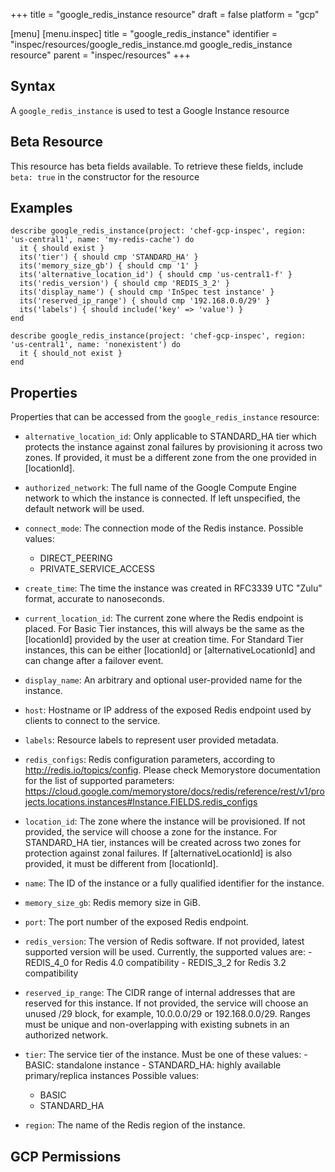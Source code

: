 +++
title = "google_redis_instance resource"
draft = false
platform = "gcp"

[menu]
  [menu.inspec]
    title = "google_redis_instance"
    identifier = "inspec/resources/google_redis_instance.md google_redis_instance resource"
    parent = "inspec/resources"
+++


## Syntax
A `google_redis_instance` is used to test a Google Instance resource


## Beta Resource
This resource has beta fields available. To retrieve these fields, include `beta: true` in the constructor for the resource

## Examples
```
describe google_redis_instance(project: 'chef-gcp-inspec', region: 'us-central1', name: 'my-redis-cache') do
  it { should exist }
  its('tier') { should cmp 'STANDARD_HA' }
  its('memory_size_gb') { should cmp '1' }
  its('alternative_location_id') { should cmp 'us-central1-f' }
  its('redis_version') { should cmp 'REDIS_3_2' }
  its('display_name') { should cmp 'InSpec test instance' }
  its('reserved_ip_range') { should cmp '192.168.0.0/29' }
  its('labels') { should include('key' => 'value') }
end

describe google_redis_instance(project: 'chef-gcp-inspec', region: 'us-central1', name: 'nonexistent') do
  it { should_not exist }
end
```

## Properties
Properties that can be accessed from the `google_redis_instance` resource:


  * `alternative_location_id`: Only applicable to STANDARD_HA tier which protects the instance against zonal failures by provisioning it across two zones. If provided, it must be a different zone from the one provided in [locationId].

  * `authorized_network`: The full name of the Google Compute Engine network to which the instance is connected. If left unspecified, the default network will be used.

  * `connect_mode`: The connection mode of the Redis instance.
  Possible values:
    * DIRECT_PEERING
    * PRIVATE_SERVICE_ACCESS

  * `create_time`: The time the instance was created in RFC3339 UTC "Zulu" format, accurate to nanoseconds.

  * `current_location_id`: The current zone where the Redis endpoint is placed. For Basic Tier instances, this will always be the same as the [locationId] provided by the user at creation time. For Standard Tier instances, this can be either [locationId] or [alternativeLocationId] and can change after a failover event.

  * `display_name`: An arbitrary and optional user-provided name for the instance.

  * `host`: Hostname or IP address of the exposed Redis endpoint used by clients to connect to the service.

  * `labels`: Resource labels to represent user provided metadata.

  * `redis_configs`: Redis configuration parameters, according to http://redis.io/topics/config. Please check Memorystore documentation for the list of supported parameters: https://cloud.google.com/memorystore/docs/redis/reference/rest/v1/projects.locations.instances#Instance.FIELDS.redis_configs

  * `location_id`: The zone where the instance will be provisioned. If not provided, the service will choose a zone for the instance. For STANDARD_HA tier, instances will be created across two zones for protection against zonal failures. If [alternativeLocationId] is also provided, it must be different from [locationId].

  * `name`: The ID of the instance or a fully qualified identifier for the instance.

  * `memory_size_gb`: Redis memory size in GiB.

  * `port`: The port number of the exposed Redis endpoint.

  * `redis_version`: The version of Redis software. If not provided, latest supported version will be used. Currently, the supported values are:  - REDIS_4_0 for Redis 4.0 compatibility - REDIS_3_2 for Redis 3.2 compatibility

  * `reserved_ip_range`: The CIDR range of internal addresses that are reserved for this instance. If not provided, the service will choose an unused /29 block, for example, 10.0.0.0/29 or 192.168.0.0/29. Ranges must be unique and non-overlapping with existing subnets in an authorized network.

  * `tier`: The service tier of the instance. Must be one of these values:  - BASIC: standalone instance - STANDARD_HA: highly available primary/replica instances
  Possible values:
    * BASIC
    * STANDARD_HA

  * `region`: The name of the Redis region of the instance.


## GCP Permissions
